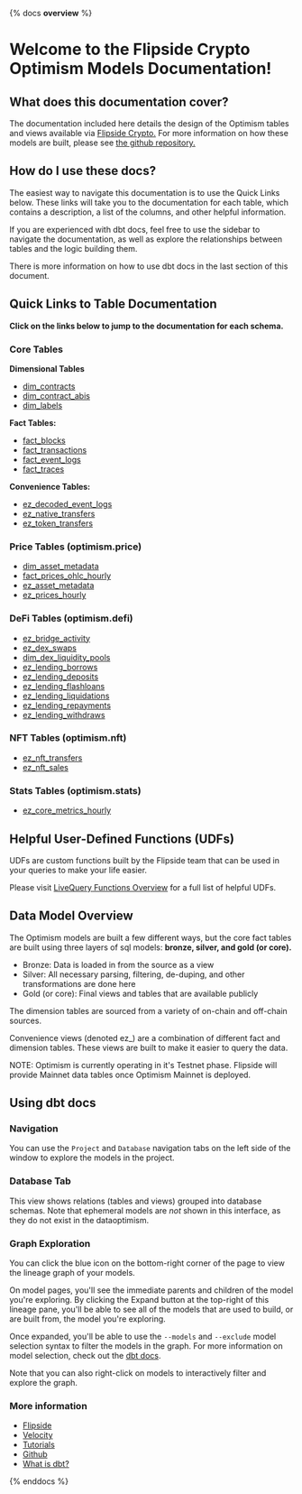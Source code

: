 {% docs __overview__ %}

# Welcome to the Flipside Crypto Optimism Models Documentation!

## **What does this documentation cover?**
The documentation included here details the design of the Optimism tables and views available via [Flipside Crypto.](https://flipsidecrypto.xyz/) For more information on how these models are built, please see [the github repository.](https://github.com/FlipsideCrypto/optimism-models)

## **How do I use these docs?**
The easiest way to navigate this documentation is to use the Quick Links below. These links will take you to the documentation for each table, which contains a description, a list of the columns, and other helpful information.

If you are experienced with dbt docs, feel free to use the sidebar to navigate the documentation, as well as explore the relationships between tables and the logic building them.

There is more information on how to use dbt docs in the last section of this document.

## **Quick Links to Table Documentation**

**Click on the links below to jump to the documentation for each schema.**

### Core Tables

**Dimensional Tables**
- [dim_contracts](https://flipsidecrypto.github.io/optimism-models/#!/model/model.fsc_evm.core__dim_contracts)
- [dim_contract_abis](https://flipsidecrypto.github.io/optimism-models/#!/model/model.fsc_evm.core__dim_contract_abis)
- [dim_labels](https://flipsidecrypto.github.io/optimism-models/#!/model/model.fsc_evm.core__dim_labels)

**Fact Tables:**
- [fact_blocks](https://flipsidecrypto.github.io/optimism-models/#!/model/model.fsc_evm.core__fact_blocks)
- [fact_transactions](https://flipsidecrypto.github.io/optimism-models/#!/model/model.fsc_evm.core__fact_transactions)
- [fact_event_logs](https://flipsidecrypto.github.io/optimism-models/#!/model/model.fsc_evm.core__fact_event_logs)
- [fact_traces](https://flipsidecrypto.github.io/optimism-models/#!/model/model.fsc_evm.core__fact_traces)

**Convenience Tables:**
- [ez_decoded_event_logs](https://flipsidecrypto.github.io/optimism-models/#!/model/model.fsc_evm.core__ez_decoded_event_logs)
- [ez_native_transfers](https://flipsidecrypto.github.io/optimism-models/#!/model/model.fsc_evm.core__ez_native_transfers)
- [ez_token_transfers](https://flipsidecrypto.github.io/optimism-models/#!/model/model.fsc_evm.core__ez_token_transfers)

### Price Tables (optimism.price)
- [dim_asset_metadata](https://flipsidecrypto.github.io/optimism-models/#!/model/model.fsc_evm.price__dim_asset_metadata)
- [fact_prices_ohlc_hourly](https://flipsidecrypto.github.io/optimism-models/#!/model/model.fsc_evm.price__fact_prices_ohlc_hourly)
- [ez_asset_metadata](https://flipsidecrypto.github.io/optimism-models/#!/model/model.fsc_evm.price__ez_asset_metadata)
- [ez_prices_hourly](https://flipsidecrypto.github.io/optimism-models/#!/model/model.fsc_evm.price__ez_prices_hourly)

### DeFi Tables (optimism.defi)
- [ez_bridge_activity](https://flipsidecrypto.github.io/optimism-models/#!/model/model.fsc_evm.defi__ez_bridge_activity)
- [ez_dex_swaps](https://flipsidecrypto.github.io/optimism-models/#!/model/model.fsc_evm.defi__ez_dex_swaps)
- [dim_dex_liquidity_pools](https://flipsidecrypto.github.io/optimism-models/#!/model/model.fsc_evm.defi__dim_dex_liquidity_pools)
- [ez_lending_borrows](https://flipsidecrypto.github.io/optimism-models/#!/model/model.optimism_models.defi__ez_lending_borrows) 
- [ez_lending_deposits](https://flipsidecrypto.github.io/optimism-models/#!/model/model.optimism_models.defi__ez_lending_deposits)
- [ez_lending_flashloans](https://flipsidecrypto.github.io/optimism-models/#!/model/model.optimism_models.defi__ez_lending_flashloans)
- [ez_lending_liquidations](https://flipsidecrypto.github.io/optimism-models/#!/model/model.optimism_models.defi__ez_lending_liquidations)
- [ez_lending_repayments](https://flipsidecrypto.github.io/optimism-models/#!/model/model.optimism_models.defi__ez_lending_repayments)
- [ez_lending_withdraws](https://flipsidecrypto.github.io/optimism-models/#!/model/model.optimism_models.defi__ez_lending_withdraws)

### NFT Tables (optimism.nft)
- [ez_nft_transfers](https://flipsidecrypto.github.io/optimism-models/#!/model/model.fsc_evm.nft__ez_nft_transfers)
- [ez_nft_sales](https://flipsidecrypto.github.io/optimism-models/#!/model/model.optimism_models.nft__ez_nft_sales)

### Stats Tables (optimism.stats)
- [ez_core_metrics_hourly](https://flipsidecrypto.github.io/optimism-models/#!/model/model.fsc_evm.stats__ez_core_metrics_hourly)

## **Helpful User-Defined Functions (UDFs)**

UDFs are custom functions built by the Flipside team that can be used in your queries to make your life easier. 

Please visit [LiveQuery Functions Overview](https://flipsidecrypto.github.io/livequery-models/#!/overview) for a full list of helpful UDFs.

## **Data Model Overview**

The Optimism models are built a few different ways, but the core fact tables are built using three layers of sql models: **bronze, silver, and gold (or core).**

- Bronze: Data is loaded in from the source as a view
- Silver: All necessary parsing, filtering, de-duping, and other transformations are done here
- Gold (or core): Final views and tables that are available publicly

The dimension tables are sourced from a variety of on-chain and off-chain sources.

Convenience views (denoted ez_) are a combination of different fact and dimension tables. These views are built to make it easier to query the data.

NOTE: Optimism is currently operating in it's Testnet phase. Flipside will provide Mainnet data tables once Optimism Mainnet is deployed. 

## **Using dbt docs**
### Navigation

You can use the ```Project``` and ```Database``` navigation tabs on the left side of the window to explore the models in the project.

### Database Tab

This view shows relations (tables and views) grouped into database schemas. Note that ephemeral models are *not* shown in this interface, as they do not exist in the dataoptimism.

### Graph Exploration

You can click the blue icon on the bottom-right corner of the page to view the lineage graph of your models.

On model pages, you'll see the immediate parents and children of the model you're exploring. By clicking the Expand button at the top-right of this lineage pane, you'll be able to see all of the models that are used to build, or are built from, the model you're exploring.

Once expanded, you'll be able to use the ```--models``` and ```--exclude``` model selection syntax to filter the models in the graph. For more information on model selection, check out the [dbt docs](https://docs.getdbt.com/docs/model-selection-syntax).

Note that you can also right-click on models to interactively filter and explore the graph.


### **More information**
- [Flipside](https://flipsidecrypto.xyz/)
- [Velocity](https://app.flipsidecrypto.com/velocity?nav=Discover)
- [Tutorials](https://docs.flipsidecrypto.com/our-data/tutorials)
- [Github](https://github.com/FlipsideCrypto/optimism-models)
- [What is dbt?](https://docs.getdbt.com/docs/introduction)


{% enddocs %}